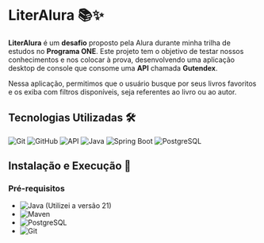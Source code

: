 # LiterAlura 📚✨

**LiterAlura** é um **desafio** proposto pela Alura durante minha trilha de estudos no **Programa ONE**. Este projeto tem o objetivo de testar nossos conhecimentos e nos colocar à prova, desenvolvendo uma aplicação desktop de console que consome uma **API** chamada **Gutendex**.

Nessa aplicação, permitimos que o usuário busque por seus livros favoritos e os exiba com filtros disponíveis, seja referentes ao livro ou ao autor.

## Tecnologias Utilizadas 🛠️

![Git](https://img.shields.io/badge/Git-F05032?style=for-the-badge&logo=git&logoColor=white)
![GitHub](https://img.shields.io/badge/GitHub-181717?style=for-the-badge&logo=github&logoColor=white)
![API](https://img.shields.io/badge/API-00C7B7?style=for-the-badge&logo=api&logoColor=white)
![Java](https://img.shields.io/badge/Java-007396?style=for-the-badge&logo=java&logoColor=white)
![Spring Boot](https://img.shields.io/badge/Spring_Boot-6DB33F?style=for-the-badge&logo=spring-boot&logoColor=white)
![PostgreSQL](https://img.shields.io/badge/PostgreSQL-336791?style=for-the-badge&logo=postgresql&logoColor=white)

## Instalação e Execução 🚀

### Pré-requisitos
- ![Java](https://img.shields.io/badge/Java-007396?style=for-the-badge&logo=java&logoColor=white) (Utilizei a versão 21)
- ![Maven](https://img.shields.io/badge/Maven-C71A36?style=for-the-badge&logo=apache-maven&logoColor=white)
- ![PostgreSQL](https://img.shields.io/badge/PostgreSQL-336791?style=for-the-badge&logo=postgresql&logoColor=white)
- ![Git](https://img.shields.io/badge/Git-F05032?style=for-the-badge&logo=git&logoColor=white)
